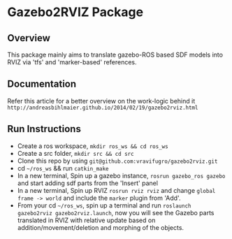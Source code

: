 # Gazebo2RVIZ Package 

## Overview 

This package mainly aims to translate gazebo-ROS based SDF models into RVIZ via 'tfs' and 'marker-based' references. 

## Documentation 

Refer this article for a better overview on the work-logic behind it 
`http://andreasbihlmaier.github.io/2014/02/19/gazebo2rviz.html`

## Run Instructions 

- Create a ros workspace, `mkdir ros_ws && cd ros_ws`
- Create a src folder, `mkdir src && cd src`
- Clone this repo by using `git@github.com:vravifugro/gazebo2rviz.git`
- cd `~/ros_ws` && run `catkin_make`
- In a new terminal, Spin up a gazebo instance, `rosrun gazebo_ros gazebo` and start adding sdf parts from the 'Insert' panel 
- In a new terminal, Spin up RVIZ `rosrun rviz rviz` and change `global frame -> world` and include the `marker` plugin from 'Add'.
- From your cd `~/ros_ws`, spin up a terminal and run 
  `roslaunch gazebo2rviz gazebo2rviz.launch`, now you will see the Gazebo parts translated in RVIZ with relative update based on addition/movement/deletion and morphing of the objects.
  

